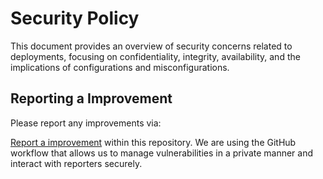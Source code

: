 # Security Policy

This document provides an overview of security concerns related to deployments, focusing on confidentiality, integrity, availability, and the implications of configurations and misconfigurations.

## Reporting a Improvement

Please report any improvements via:

[Report a improvement](https://github.com/ammnt/freenginx/issues/new)
within this repository. We are using the GitHub workflow that allows us to manage vulnerabilities in a private manner and interact with reporters securely.

